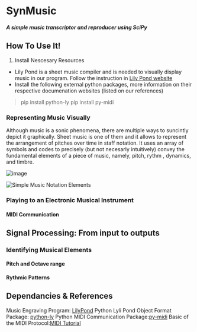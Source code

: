 # SynMusic
_**A simple music transcriptor and reproducer using SciPy**_
## How To Use It!
1. Install Nescesary Resources
  * Lily Pond is a sheet music compiler and is needed to visually display music in our program. Follow the instruction in [Lily Pond website](https://lilypond.org/download.html)
  * Install the following external python packages, more information on their respective documenation websites (listed on our references)
  > pip install python-ly
  > pip install py-midi

### Representing Music Visually 
Although music is a sonic phenomena, there are multiple ways to suncintly depict it graphically. Sheet music is one of them and it allows to represent the arrangement of pitches over time in staff notation. It uses an array of symbols and codes to precisely (but not necesarly intuitively) convey the fundamental elements of a piece of music, namely, pitch, rythm , dynamics, and timbre.

![image](https://user-images.githubusercontent.com/20881669/199405616-928f35ca-6f92-4c2d-901e-33b310f2c60a.png)


![Simple Music Notation Elements](https://user-images.githubusercontent.com/20881669/199398114-b406ef6f-548c-4a37-99ca-99a2b33f67b5.png)



### Playing to an Electronic Musical Instrument
#### MIDI Communication

## Signal Processing: From input to outputs
### Identifying Musical Elements
#### Pitch and Octave range
#### Rythmic Patterns
#### 

## Dependancies & References
Music Engraving Program: [LilyPond](http://lilypond.org/doc/v2.22/Documentation/learning/simple-notation)
Python Lyli Pond Object Format Package: [python-ly](https://pypi.org/project/python-ly/)
Python MIDI Communication Package:[py-midi](https://pypi.org/project/py-midi/)
Basic of the MIDI Protocol:[MIDI Tutorial](https://www.cs.cmu.edu/~music/cmsip/readings/MIDI%20tutorial%20for%20programmers.html) 
